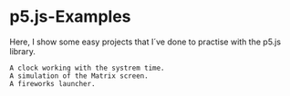 # p5.js-Examples

Here, I show some easy projects that I´ve done to practise with the p5.js library.

	A clock working with the systrem time.
	A simulation of the Matrix screen.
	A fireworks launcher.
